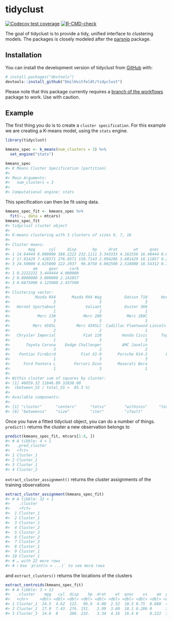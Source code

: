 
<!-- README.md is generated from README.Rmd. Please edit that file -->

# tidyclust

<!-- badges: start -->

[![Codecov test
coverage](https://codecov.io/gh/EmilHvitfeldt/tidyclust/branch/main/graph/badge.svg)](https://app.codecov.io/gh/EmilHvitfeldt/tidyclust?branch=main)
[![R-CMD-check](https://github.com/EmilHvitfeldt/tidyclust/actions/workflows/R-CMD-check.yaml/badge.svg)](https://github.com/EmilHvitfeldt/tidyclust/actions/workflows/R-CMD-check.yaml)
<!-- badges: end -->

The goal of tidyclust is to provide a tidy, unified interface to
clustering models. The packages is closely modeled after the
[parsnip](https://parsnip.tidymodels.org/) package.

## Installation

You can install the development version of tidyclust from
[GitHub](https://github.com/) with:

``` r
# install.packages("devtools")
devtools::install_github("EmilHvitfeldt/tidyclust")
```

Please note that this package currently requires a [branch of the
workflows](https://github.com/tidymodels/workflows/tree/tidyclust)
package to work. Use with caution.

## Example

The first thing you do is to create a `cluster specification`. For this
example we are creating a K-means model, using the `stats` engine.

``` r
library(tidyclust)

kmeans_spec <- k_means(num_clusters = 3) %>%
  set_engine("stats") 

kmeans_spec
#> K Means Cluster Specification (partition)
#> 
#> Main Arguments:
#>   num_clusters = 3
#> 
#> Computational engine: stats
```

This specification can then be fit using data.

``` r
kmeans_spec_fit <- kmeans_spec %>%
  fit(~., data = mtcars)
kmeans_spec_fit
#> tidyclust cluster object
#> 
#> K-means clustering with 3 clusters of sizes 9, 7, 16
#> 
#> Cluster means:
#>        mpg      cyl     disp       hp     drat       wt     qsec        vs
#> 1 14.64444 8.000000 388.2222 232.1111 3.343333 4.161556 16.40444 0.0000000
#> 2 17.01429 7.428571 276.0571 150.7143 2.994286 3.601429 18.11857 0.2857143
#> 3 24.50000 4.625000 122.2937  96.8750 4.002500 2.518000 18.54312 0.7500000
#>          am     gear     carb
#> 1 0.2222222 3.444444 4.000000
#> 2 0.0000000 3.000000 2.142857
#> 3 0.6875000 4.125000 2.437500
#> 
#> Clustering vector:
#>           Mazda RX4       Mazda RX4 Wag          Datsun 710      Hornet 4 Drive 
#>                   3                   3                   3                   2 
#>   Hornet Sportabout             Valiant          Duster 360           Merc 240D 
#>                   1                   2                   1                   3 
#>            Merc 230            Merc 280           Merc 280C          Merc 450SE 
#>                   3                   3                   3                   2 
#>          Merc 450SL         Merc 450SLC  Cadillac Fleetwood Lincoln Continental 
#>                   2                   2                   1                   1 
#>   Chrysler Imperial            Fiat 128         Honda Civic      Toyota Corolla 
#>                   1                   3                   3                   3 
#>       Toyota Corona    Dodge Challenger         AMC Javelin          Camaro Z28 
#>                   3                   2                   2                   1 
#>    Pontiac Firebird           Fiat X1-9       Porsche 914-2        Lotus Europa 
#>                   1                   3                   3                   3 
#>      Ford Pantera L        Ferrari Dino       Maserati Bora          Volvo 142E 
#>                   1                   3                   1                   3 
#> 
#> Within cluster sum of squares by cluster:
#> [1] 46659.32 11846.09 32838.00
#>  (between_SS / total_SS =  85.3 %)
#> 
#> Available components:
#> 
#> [1] "cluster"      "centers"      "totss"        "withinss"     "tot.withinss"
#> [6] "betweenss"    "size"         "iter"         "ifault"
```

Once you have a fitted tidyclust object, you can do a number of things.
`predict()` returns the cluster a new observation belongs to

``` r
predict(kmeans_spec_fit, mtcars[1:4, ])
#> # A tibble: 4 × 1
#>   .pred_cluster
#>   <fct>        
#> 1 Cluster_1    
#> 2 Cluster_1    
#> 3 Cluster_1    
#> 4 Cluster_2
```

`extract_cluster_assignment()` returns the cluster assignments of the
training observations

``` r
extract_cluster_assignment(kmeans_spec_fit)
#> # A tibble: 32 × 1
#>    .cluster 
#>    <fct>    
#>  1 Cluster_1
#>  2 Cluster_1
#>  3 Cluster_1
#>  4 Cluster_2
#>  5 Cluster_3
#>  6 Cluster_2
#>  7 Cluster_3
#>  8 Cluster_1
#>  9 Cluster_1
#> 10 Cluster_1
#> # … with 22 more rows
#> # ℹ Use `print(n = ...)` to see more rows
```

and `extract_clusters()` returns the locations of the clusters

``` r
extract_centroids(kmeans_spec_fit)
#> # A tibble: 3 × 12
#>   .cluster    mpg   cyl  disp    hp  drat    wt  qsec    vs    am  gear  carb
#>   <chr>     <dbl> <dbl> <dbl> <dbl> <dbl> <dbl> <dbl> <dbl> <dbl> <dbl> <dbl>
#> 1 Cluster_1  24.5  4.62  122.  96.9  4.00  2.52  18.5 0.75  0.688  4.12  2.44
#> 2 Cluster_2  17.0  7.43  276. 151.   2.99  3.60  18.1 0.286 0      3     2.14
#> 3 Cluster_3  14.6  8     388. 232.   3.34  4.16  16.4 0     0.222  3.44  4
```
